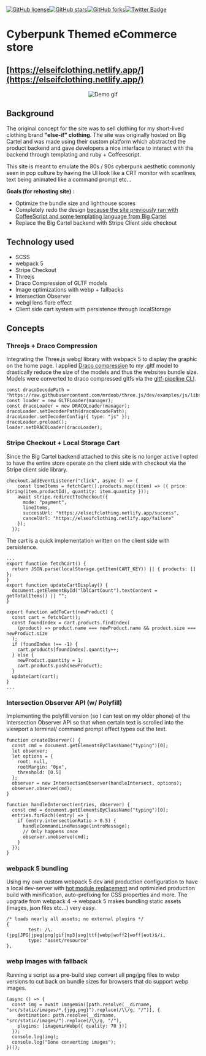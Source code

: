 [![GitHub license](https://img.shields.io/github/license/cyberpunk-ecommerce-frontend)](https://github.com/cyberpunk-ecommerce-frontend)[![GitHub stars](https://img.shields.io/github/stars/cyberpunk-ecommerce-frontend)](https://github.com/cyberpunk-ecommerce-frontend/stargazers)[![GitHub forks](https://img.shields.io/github/forks/cyberpunk-ecommerce-frontend)](https://github.com/cyberpunk-ecommerce-frontend/network)[![Twitter Badge](https://img.shields.io/badge/chat-twitter-blue.svg)](https://twitter.com/ArrayLikeObj)

# Cyberpunk Themed eCommerce store 

## [https://elseifclothing.netlify.app/](https://elseifclothing.netlify.app/)


<p align="center">
  <img  src="https://media3.giphy.com/media/9YQOEXWsHmjFYptoyi/giphy.gif" alt="Demo gif">
</p>

## Background

The original concept for the site was to sell clothing for my short-lived clothing brand **"else-if" clothing**. The site was originally hosted on Big Cartel and was made using their custom platform which abstracted the product backend and gave developers a nice interface to interact with the backend through templating and ruby + Coffeescript.

This site is meant to emulate the 80s / 90s cyberpunk aesthetic commonly seen in pop culture by having the UI look like a CRT monitor with scanlines, text being animated like a command prompt etc...

**Goals (for rehosting site)** : 
   - Optimize the bundle size and lighthouse scores
   - Completely redo the design [because the site previously ran with CoffeeScript and some templating language from Big Cartel](https://github.com/bigcartel/dugway)
   - Replace the Big Cartel backend with Stripe Client side checkout

## Technology used
- SCSS
- webpack 5 
- Stripe Checkout
- Threejs
- Draco Compression of GLTF models
- Image optimizations with webp + fallbacks
- Intersection Observer
- webgl lens flare effect
- Client side cart system with persistence through localStorage
  
## Concepts

### Threejs + Draco Compression

Integrating the Three.js webgl library with webpack 5 to display the graphic on the home page. I applied [Draco compression](https://google.github.io/draco/) to my .gltf model to drastically reduce the size of the models and thus the websites bundle size. Models were converted to draco compressed gltfs via the [gltf-pipeline CLI](https://github.com/CesiumGS/gltf-pipeline).
```
const dracoDecodePath = "https://raw.githubusercontent.com/mrdoob/three.js/dev/examples/js/libs/draco/";
const loader = new GLTFLoader(manager);
const dracoLoader = new DRACOLoader(manager);
dracoLoader.setDecoderPath(dracoDecodePath);
dracoLoader.setDecoderConfig({ type: "js" });
dracoLoader.preload();
loader.setDRACOLoader(dracoLoader);
```

### Stripe Checkout + Local Storage Cart

Since the Big Cartel backend attached to this site is no longer active I opted to have the entire store operate on the client side with checkout via the Stripe client side library.
```
checkout.addEventListener("click", async () => {
    const lineItems = fetchCart().products.map((item) => ({ price: String(item.productId), quantity: item.quantity }));
    await stripe.redirectToCheckout({
      mode: "payment",
      lineItems,
      successUrl: "https://elseifclothing.netlify.app/success",
      cancelUrl: "https://elseifclothing.netlify.app/failure"
    });
  });
```

The cart is a quick implementation written on the client side with persistence. 

```
...
export function fetchCart() {
  return JSON.parse(localStorage.getItem(CART_KEY)) || { products: [] };
}
export function updateCartDisplay() {
  document.getElementById("lblCartCount").textContent = getTotalItems() || "";
}

export function addToCart(newProduct) {
  const cart = fetchCart();
  const foundIndex = cart.products.findIndex(
    (product) => product.name === newProduct.name && product.size === newProduct.size
  );
  if (foundIndex !== -1) {
    cart.products[foundIndex].quantity++;
  } else {
    newProduct.quantity = 1;
    cart.products.push(newProduct);
  }
  updateCart(cart);
}
...
```

### Intersection Observer API (w/ Polyfill)

Implementing the polyfill version (so I can test on my older phone) of the Intersection Observer API so that when certain text is scrolled into the viewport a terminal/ command prompt effect types out the text.

```
function createObserver() {
  const cmd = document.getElementsByClassName("typing")[0];
  let observer;
  let options = {
    root: null,
    rootMargin: "0px",
    threshold: [0.5]
  };
  observer = new IntersectionObserver(handleIntersect, options);
  observer.observe(cmd);
}

function handleIntersect(entries, observer) {
  const cmd = document.getElementsByClassName("typing")[0];
  entries.forEach((entry) => {
    if (entry.intersectionRatio > 0.5) {
      handleCommandLineMessage(introMessage);
      // Only happens once
      observer.unobserve(cmd);
    }
  });
}
```

### webpack 5 bundling

Using my own custom webpack 5 dev and production configuration to have a local dev-server with [hot module replacement](https://webpack.js.org/concepts/hot-module-replacement/) and optimizied production build with minification, auto-prefixing for CSS properties and more. The upgrade from webpack 4 -> webpack 5 makes bundling static assets  (images, json files etc...) very easy.
```
/* loads nearly all assets; no external plugins */
{
        test: /\.(jpg|JPG|jpeg|png|gif|mp3|svg|ttf|webp|woff2|woff|eot)$/i,
        type: "asset/resource"
},
```


### webp images with fallback

Running a script as a pre-build step convert all png/jpg files to webp versions to cut back on bundle sizes for browsers that do support webp images.
```
(async () => {
  const img = await imagemin([path.resolve(__dirname, "src/static/images/*.{jpg,png}").replace(/\\/g, "/")], {
    destination: path.resolve(__dirname, "src/static/images/").replace(/\\/g, "/"),
    plugins: [imageminWebp({ quality: 70 })]
  });
  console.log(img);
  console.log("Done converting images");
})();

```
